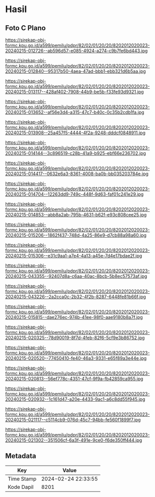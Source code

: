 # Hasil

## Foto C Plano

https://sirekap-obj-formc.kpu.go.id/a599/pemilu/pdpr/82/02/01/20/20/8202012020023-20240215-012726--ab596d57-e085-4924-a274-c9b7fe6bd443.jpg

https://sirekap-obj-formc.kpu.go.id/a599/pemilu/pdpr/82/02/01/20/20/8202012020023-20240215-012840--95317b50-4aea-47ad-bbb1-ebb321d6b5aa.jpg

https://sirekap-obj-formc.kpu.go.id/a599/pemilu/pdpr/82/02/01/20/20/8202012020023-20240215-013117--428af402-7908-44b9-be5b-f33fe93d9321.jpg

https://sirekap-obj-formc.kpu.go.id/a599/pemilu/pdpr/82/02/01/20/20/8202012020023-20240215-013652--af56e3d4-a315-47c7-b40c-0c35b2cdb1fa.jpg

https://sirekap-obj-formc.kpu.go.id/a599/pemilu/pdpr/82/02/01/20/20/8202012020023-20240215-013908--25a457f5-4444-4f2a-9248-dddcf0848911.jpg

https://sirekap-obj-formc.kpu.go.id/a599/pemilu/pdpr/82/02/01/20/20/8202012020023-20240215-014144--3c896519-c28b-41a9-b925-ebf66e236702.jpg

https://sirekap-obj-formc.kpu.go.id/a599/pemilu/pdpr/82/02/01/20/20/8202012020023-20240215-014417--0632e6a3-8361-4008-ba0b-bb035203784e.jpg

https://sirekap-obj-formc.kpu.go.id/a599/pemilu/pdpr/82/02/01/20/20/8202012020023-20240215-014704--12263dd9-749c-448f-9d63-faf01c241e29.jpg

https://sirekap-obj-formc.kpu.go.id/a599/pemilu/pdpr/82/02/01/20/20/8202012020023-20240215-014853--abb8a2ab-795b-4631-b62f-e93c808cee25.jpg

https://sirekap-obj-formc.kpu.go.id/a599/pemilu/pdpr/82/02/01/20/20/8202012020023-20240215-015206--1862f437-748d-4a25-86e9-d7cb88a98a60.jpg

https://sirekap-obj-formc.kpu.go.id/a599/pemilu/pdpr/82/02/01/20/20/8202012020023-20240215-015306--e31c9aa1-a7e4-4a13-a45e-7d4e17bdae2f.jpg

https://sirekap-obj-formc.kpu.go.id/a599/pemilu/pdpr/82/02/01/20/20/8202012020023-20240215-043355--92407d8a-c6aa-40ac-8bcb-5b8ec57573af.jpg

https://sirekap-obj-formc.kpu.go.id/a599/pemilu/pdpr/82/02/01/20/20/8202012020023-20240215-043226--2a2cca0c-2b32-4f2b-8287-6448fe81b66f.jpg

https://sirekap-obj-formc.kpu.go.id/a599/pemilu/pdpr/82/02/01/20/20/8202012020023-20240215-015815--dae276ec-974b-41ee-98f0-aae9180b8a7f.jpg

https://sirekap-obj-formc.kpu.go.id/a599/pemilu/pdpr/82/02/01/20/20/8202012020023-20240215-020325--78d90019-8f7d-4feb-82f6-5cf9e3b86752.jpg

https://sirekap-obj-formc.kpu.go.id/a599/pemilu/pdpr/82/02/01/20/20/8202012020023-20240215-020520--77450410-fe40-46a3-9331-e65f89a3e44e.jpg

https://sirekap-obj-formc.kpu.go.id/a599/pemilu/pdpr/82/02/01/20/20/8202012020023-20240215-020813--56ef778c-4351-47cf-9f9a-fb42859ca955.jpg

https://sirekap-obj-formc.kpu.go.id/a599/pemilu/pdpr/82/02/01/20/20/8202012020023-20240215-020932--1c161d47-a20e-4433-9ac1-a6c8dd55f945.jpg

https://sirekap-obj-formc.kpu.go.id/a599/pemilu/pdpr/82/02/01/20/20/8202012020023-20240215-021117--c5114cb9-076d-45c7-94bb-fe560f1899f7.jpg

https://sirekap-obj-formc.kpu.go.id/a599/pemilu/pdpr/82/02/01/20/20/8202012020023-20240215-021302--351506cf-6a3f-491e-9ce0-f6de350ff444.jpg


## Metadata

| Key        | Value               |
| ---------- | ------------------- |
| Time Stamp | 2024-02-24 22:33:55 |
| Kode Dapil | 8201                |



